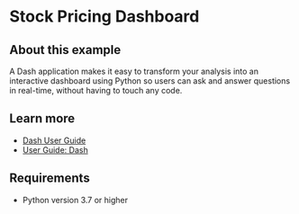 # Stock Pricing Dashboard

## About this example

A Dash application makes it easy to transform your analysis into an interactive dashboard using Python so users can ask and answer questions in real-time, without having to touch any code.


## Learn more

* [Dash User Guide](https://dash.plotly.com/)
* [User Guide: Dash](https://docs.posit.co/connect/user/dash/)

## Requirements

* Python version 3.7 or higher
